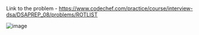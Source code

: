 Link to the problem - https://www.codechef.com/practice/course/interview-dsa/DSAPREP_08/problems/ROTLIST


![image](https://github.com/Haleshot/Competitive-Programming/assets/57552973/adf77aa6-2227-472f-b0ca-c3679a7da1a0)
